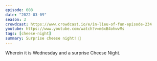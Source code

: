 ```yaml
---
episode: 608
date: "2022-03-09"
season: 3
crowdcast: https://www.crowdcast.io/e/in-lieu-of-fun-episode-234
youtube: https://www.youtube.com/watch?v=m6xB4ohwvMs
tags: [cheese-night]
summary: Surprise cheese night! 🧀
---
```

Wherein it is Wednesday and a surprise Cheese Night.
